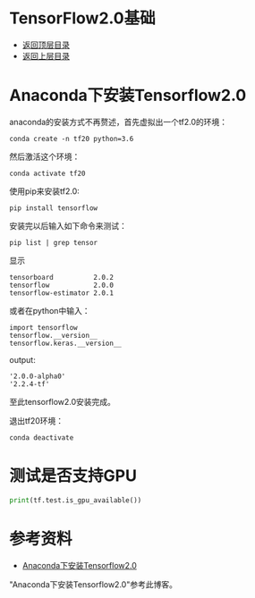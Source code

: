 # TensorFlow2.0基础

* [返回顶层目录](../../../../SUMMARY.md)
* [返回上层目录](../tensorflow2.0.md)


# Anaconda下安装Tensorflow2.0

anaconda的安装方式不再赘述，首先虚拟出一个tf2.0的环境：

```shell
conda create -n tf20 python=3.6
```

然后激活这个环境：

```shell
conda activate tf20
```

使用pip来安装tf2.0:

```shell
pip install tensorflow
```

安装完以后输入如下命令来测试：

```shell
pip list | grep tensor
```

显示

```shell
tensorboard          2.0.2              
tensorflow           2.0.0              
tensorflow-estimator 2.0.1  
```

或者在python中输入：

```shell
import tensorflow
tensorflow.__version__
tensorflow.keras.__version__
```

output:

```shell
'2.0.0-alpha0'
'2.2.4-tf'
```

至此tensorflow2.0安装完成。

退出tf20环境：

```shell
conda deactivate
```





# 测试是否支持GPU

```python
print(tf.test.is_gpu_available())
```





# 参考资料

* [Anaconda下安装Tensorflow2.0](https://blog.csdn.net/PecoHe/article/details/91356275)

"Anaconda下安装Tensorflow2.0"参考此博客。



